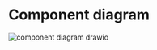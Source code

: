# Component diagram
![component diagram drawio](https://user-images.githubusercontent.com/94223235/143087241-e3f64d9b-e90f-44ef-9252-0c73e72f4495.png)

